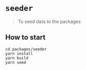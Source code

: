 # `seeder`

> To seed data to the packages

## How to start

```
cd packages/seeder
yarn install
yarn build
yarn seed
```
